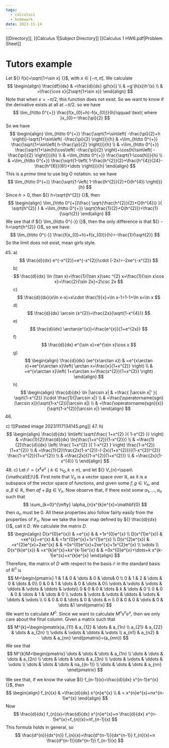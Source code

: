 ```yaml
---
tags:
  - calculus1
  - homework
date: 2023-11-14
---
```

[[Directory]], [[Calculus 1|Subject Directory]]
[[Calculus 1 HW6.pdf|Problem Sheet]]
# Tutors example
Let ${} f(x)=\sqrt{1+\sin x} {}$, with $x \in  [-\pi,\, \pi]$. We calculate
$$
\begin{align}
 \frac{df}{dx}  & =\frac{d}{dx} g(h(x))   \\
 & =g'(h(x))h'(x) \\
 & =\frac{\cos x}{2\sqrt{1+\sin x}}
 \end{align}
$$
Note that when ${} x=-\pi /2 {}$, this function does not exist. So we want to know if the derivative exists at all at $-\pi / 2$.
so we have
$$
\lim_{h\tto 0^{+}} \frac{f(x_{0}+h)-f(x_{0})}{h}\qquad \text{ where }x_{0}=-\frac{\pi}{2}
$$
So we have
$$
\begin{align}
 \lim_{h\tto 0^{+}} \frac{\sqrt{1+\sin\left( -\frac{\pi}{2}+h \right)}-\sqrt{1+\sin\left( -\frac{\pi}{2} \right)}}{h}  & =\lim_{h\tto 0^{+}} \frac{\sqrt{1+\sin\left( h-\frac{\pi}{2} \right)}}{h}  \\
	 & =\lim_{h\tto 0^{+}} \frac{\sqrt{1+\sin(h)\cos\left( -\frac{\pi}{2} \right)+\cos(h)\sin\left( -\frac{\pi}{2} \right)}}{h} \\
 & =\lim_{h\tto 0^{+}} \frac{\sqrt{1-\cos(h)}}{h} \\
 & =\lim_{h\tto 0^{+}} \frac{\sqrt{1-\left( 1-\frac{h^{2}}{2}+\frac{h^{4}}{24}-\frac{h^{6}}{6!}+\dots \right)}}{h}
 \end{align}
$$
This is a *prime* time to use big O notation.
so we have
$$
\lim_{h\tto 0^{+}} \frac{\sqrt{1-\left( 1-\frac{h^{2}}{2}+O(h^{4}) \right)}}{h}
$$
Since ${} h>0 {}$, then ${} h=\sqrt{h^{2}} {}$, then
$$
\begin{align}
 \lim_{h\tto 0^{+}}\frac{ \sqrt{\frac{h^{2}}{2}+O(h^{4})}  }{ \sqrt{h^{2}} }  & =\lim_{h\tto 0^{+}} \sqrt{\frac{1}{2}+O(h^{2})}=\frac{1}{\sqrt{2}} 
 \end{align}
$$
We see that if ${} \lim_{h\tto 0^{-}} {}$, then the only difference is that ${} -h=\sqrt{h^{2}} {}$, so we have
$$
\lim_{h\tto 0^{-}} \frac{f(x_{0}+h)+f(x_{0})}{h}=-\frac{1}{\sqrt{2}}
$$
So the limit does not exist, mean girls style.

45. a) 
$$
\frac{d}{dx} e^{-x^{2}}=e^{-x^{2}}\cdot (-2x)=-2xe^{-x^{2}}
$$
b)
$$
\frac{d}{dx}  \ln (\tan x)=\frac{1}{\tan x}\sec ^{2} x=\frac{1}{\sin x\cos x}=\frac{2}{\sin 2x}=2\csc 2x
$$
c)
$$
\frac{d}{dx}(x\ln x-x)=x\cdot \frac{1}{x}+\ln x-1=1-1+\ln x=\ln x
$$
d) 
$$
\frac{d}{dx} \arcsin (x^{2})=\frac{2x}{\sqrt{1-x^{4}}}
$$
e) 
$$
\frac{d}{dx} \arctan(e^{x})=\frac{e^{x}}{1+e^{2x}}
$$
f) 
$$
\frac{d}{dx} e^{\sin x}=e^{\sin x}\cos x
$$
g)
$$
\begin{align}
 \frac{d}{dx} (xe^{x\arctan x}) & =e^{x\arctan x}+xe^{x\arctan x}\left( \arctan x+\frac{x}{1+x^{2}} \right) \\
 & =e^{x\arctan x}\left( 1+x\arctan x+\frac{x^{2}}{1+x^{2}} \right)
 \end{align}
$$
h) 
$$
\begin{align}
\frac{d}{dx} \ln |\arcsin x| & =\frac{ |\arcsin x|' }{ \sqrt{1-x^{2}} }\cdot \frac{1}{|\arcsin x|} \\
 & =\frac{\operatorname{sgn}(\arcsin x)}{\sqrt{1-x^{2}}|\arcsin x|} \\
 & =\frac{\operatorname{sgn}(x)}{\sqrt{1-x^{2}}|\arcsin x|}
\end{align}
$$
46. 
c)
![[Pasted image 20231117134145.png]]
47. 
h)
$$
\begin{align}
 \frac{d}{dx} \ln\left( \sqrt{\frac{ 1+x^{2} }{ 1-x^{2} }} \right) & =\frac{1}{2}\frac{d}{dx} \ln{\frac{1+x^{2}}{1-x^{2}}} \\
 & =\frac{1}{2}\frac{d}{dx} \left( \frac{ 1+x^{2} }{ 1-x^{2} } \right) \frac{1-x^{2}}{1+x^{2}} \\
 & =\frac{1}{2}\frac{2x(1-x^{2})-(-2x)(1+x^{2})}{(1-x^{2})^{2}} \frac{1-x^{2}}{1+x^{2}} \\
 & =\frac{2x}{(1-x^{2})(1+x^{2})} \\
 & =\frac{2x}{1-x^{4}} \\
 \end{align}
 $$
 48. 
 c)
 Let $\mathcal{E}=\{ x^{k}e^{x}\mid k \in  \mathbb{N}_{0}, k\leq n \} {}$, and let ${} V_{n}=\span\{\mathcal{E}\}$. First note that ${} V_{n} {}$ is a vector space over $\mathbb{R} {}$, as it is a subspace of the vector space of functions, and given some ${} f, g \in V_{n} {}$, and ${} \alpha,\, \beta \in \mathbb{R} {}$, then ${} \alpha f+\beta g\in V_{n} {}$. Now observe that, if there exist some ${} \alpha_{1},\,\dots,\,\alpha_{n} {}$ such that
 $$
\sum_{k=0}^{\infty} \alpha_{n}x^{k}e^{x}=\mathbf{0}
$$then ${} \alpha_{n}$ must be $0$. All these properties also follow fairly easily from the properties of $\mathbb{P}_{n}$. Now we take the linear map defined by ${} \frac{d}{dx}  {}$, call it $D$. We calculate the matrix $D$. 
$$
\begin{align}
 D(x^{0}e^{x}) & =e^{x} & &  =1x^{0}e^{x}  \\
D(x^{1}e^{x}) & =xe^{x}+e^{x} & &  =1x^{0}e^{x}+1x^{1}e^{x} \\
D(x^{2}e^{x}) & =x^{2}e^{x}+2xe^{x} &  & =0x^{0}e^{x}+2xe^{x}+1x^{2}e^{x}  \\
\vdots \\
D(x^{k}e^{x}) & =x^{k}e^{x}+kx^{k-1}e^{x} &  & =0x^{0}e^{x}+\dots+k x^{k-1}e^{x}+x^{k}e^{x}
 \end{align}
$$
Therefore, the matrix of $D$ with respect to the basis $\mathcal{E}$ in the standard basis of $\mathbb{R}^{n}$ is
$$
M=\begin{pmatrix}
1 & 1 & 0 & \dots  & 0 & \dots& 0 \\
0 & 1 & 2 & \dots & 0  & \dots  & 0\\
0 & 0 & 1 & \dots  & 0  & \dots  & 0\\
\vdots & \vdots & \vdots & \ddots & \vdots  & \ddots & \vdots\\
0 & 0 & 0 & \dots & k & \dots & 0 \\
0 & 0 & 0 & \dots & 1 & \dots &  0 \\
\vdots & \vdots & \vdots & \ddots & \vdots & \ddots & \vdots  \\
0 & 0 & 0 & \dots & 0 & \dots & n \\
0 & 0 & 0 & \dots & 0 & \dots  &1
\end{pmatrix}
$$
We want to calculate ${} M^{n}$. Since we want to calculate $M^{n}x^{n}e^{x} {}$, then we only care about the final column. Given a matrix such that
$$
M^{k}=\begin{pmatrix}a_{11} & a_{12} & \dots & a_{1n} \\ a_{21} & a_{22} & \dots & a_{2n} \\ \vdots & \vdots & \ddots & \vdots \\ a_{n1} & a_{n2} & \dots & a_{nn} \end{pmatrix}=(a_{mn})
$$
We see that
$$
M^{k}M=\begin{pmatrix}
\dots & \dots & \dots & a_{1n} \\
\dots & \dots & \dots & a_{2n} \\
\dots & \dots & \dots & a_{3n} \\
\vdots & \vdots & \ddots & \vdots \\
\dots & \dots & \dots & na_{(n-1)} \\
\dots & \dots & \dots & a_{nn}
\end{pmatrix}
$$

We see that, if we know the value ${} f_{n-1}(x)=\frac{d}{dx} x^{n-1}e^{x} {}$, then
$$
\begin{align}
 f_{n}(x) & =\frac{d}{dx} x^{n}e^{x}  \\
 & = x^{n}e^{x}+nx^{n-1}e^{x}
 \end{align}
$$
Now 
$$
\frac{d}{dx} f_{n}(x)=\frac{d}{dx} x^{n}e^{x}+n \frac{d}{dx} x^{n-1}e^{x}=f_{n}(x)+nf_{n-1}(x)
$$
This formula holds in general, so
$$
\frac{d^{n}}{dx^{n}} f_{n}(x)=\frac{d^{n-1}}{dx^{n-1}} f_{n}(x)+n \frac{d^{n-1}}{dx^{n-1}} f_{n-1}(x)
$$

